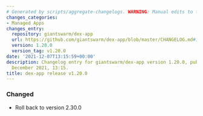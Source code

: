 ```yaml
---
# Generated by scripts/aggregate-changelogs. WARNING: Manual edits to this files will be overwritten.
changes_categories:
- Managed Apps
changes_entry:
  repository: giantswarm/dex-app
  url: https://github.com/giantswarm/dex-app/blob/master/CHANGELOG.md#1200---2021-12-07
  version: 1.20.0
  version_tag: v1.20.0
date: '2021-12-07T13:15:59+00:00'
description: Changelog entry for giantswarm/dex-app version 1.20.0, published on 07
  December 2021, 13:15.
title: dex-app release v1.20.0
---
```


### Changed
- Roll back to version 2.30.0
